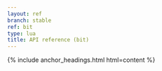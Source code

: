 ```yaml
---
layout: ref
branch: stable
ref: bit
type: lua
title: API reference (bit)
---
```

{% include anchor_headings.html html=content %}